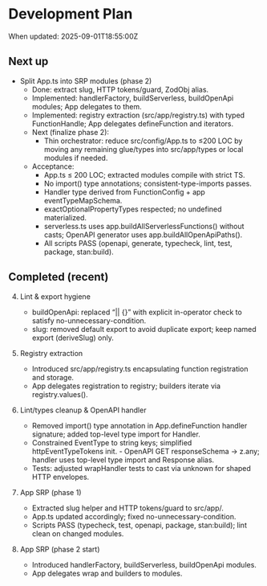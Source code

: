 # Development Plan

When updated: 2025-09-01T18:55:00Z

## Next up
- Split App.ts into SRP modules (phase 2)
  - Done: extract slug, HTTP tokens/guard, ZodObj alias.
  - Implemented: handlerFactory, buildServerless, buildOpenApi modules; App delegates to them.
  - Implemented: registry extraction (src/app/registry.ts) with typed FunctionHandle; App delegates defineFunction and iterators.
  - Next (finalize phase 2):
    - Thin orchestrator: reduce src/config/App.ts to ≤200 LOC by moving any remaining glue/types into src/app/types or local modules if needed.
  - Acceptance:
    - App.ts ≤ 200 LOC; extracted modules compile with strict TS.
    - No import() type annotations; consistent-type-imports passes.
    - Handler type derived from FunctionConfig + app eventTypeMapSchema.
    - exactOptionalPropertyTypes respected; no undefined materialized.
    - serverless.ts uses app.buildAllServerlessFunctions() without casts; OpenAPI generator uses app.buildAllOpenApiPaths().
    - All scripts PASS (openapi, generate, typecheck, lint, test, package, stan:build).

## Completed (recent)

4. Lint & export hygiene
   - buildOpenApi: replaced “|| {}” with explicit in-operator check to satisfy no-unnecessary-condition.
   - slug: removed default export to avoid duplicate export; keep named export (deriveSlug) only.
5. Registry extraction
   - Introduced src/app/registry.ts encapsulating function registration and storage.
   - App delegates registration to registry; builders iterate via registry.values().
1. Lint/types cleanup & OpenAPI handler
   - Removed import() type annotation in App.defineFunction handler signature; added top-level type import for Handler.
   - Constrained EventType to string keys; simplified httpEventTypeTokens init.   - OpenAPI GET responseSchema -> z.any; handler uses top-level type import and Response alias.
   - Tests: adjusted wrapHandler tests to cast via unknown for shaped HTTP envelopes.

2. App SRP (phase 1)
   - Extracted slug helper and HTTP tokens/guard to src/app/.
   - App.ts updated accordingly; fixed no-unnecessary-condition.
   - Scripts PASS (typecheck, test, openapi, package, stan:build); lint clean on changed modules.

3. App SRP (phase 2 start)
   - Introduced handlerFactory, buildServerless, buildOpenApi modules.
   - App delegates wrap and builders to modules.